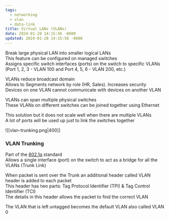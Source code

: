 ```yaml
---
tags:
  - networking
  - vlan
  - data-link
title: Virtual LANs (VLANs)
date: 2024-01-28 14:15:56 -0600
updated: 2024-01-28 14:15:56 -0600
---
```


Break large physical LAN into smaller logical LANs  
This feature can be configured on managed switches  
Assigns specific switch interfaces (ports) on the switch to specific VLANs (Port 1, 2, 3 - VLAN 100 and Port 4, 5, 6 - VLAN 200, etc.)

VLANs reduce broadcast domain  
Allows to Segments network by role (HR, Sales). Increases security  
Devices on one VLAN cannot communicate with devices on another VLAN

VLANs can span multiple physical switches  
These VLANs on different switches can be joined together using Ethernet  

This solution but it does not scale well when there are multiple VLANs  
A lot of ports will be used up just to link the switches together

![[vlan-trunking.png|400]]

### VLAN Trunking

Part of the <u>802.1q</u> standard  
Allows a single interface (port) on the switch to act as a bridge for all the VLANs (Trunk Link)  

When packet is sent over the Trunk an additional header called VLAN header is added to each packet  
This header has two parts: Tag Protocol Identifier (TPI) & Tag Control Identifier (TCI)  
The details in this header allows the packet to find the correct VLAN

The VLAN that is left untagged becomes the default VLAN also called VLAN 0
